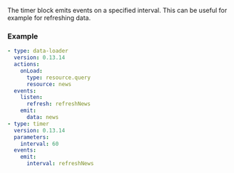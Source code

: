 The timer block emits events on a specified interval. This can be useful for example for refreshing
data.

### Example

```yaml
- type: data-loader
  version: 0.13.14
  actions:
    onLoad:
      type: resource.query
      resource: news
  events:
    listen:
      refresh: refreshNews
    emit:
      data: news
- type: timer
  version: 0.13.14
  parameters:
    interval: 60
  events:
    emit:
      interval: refreshNews
```
